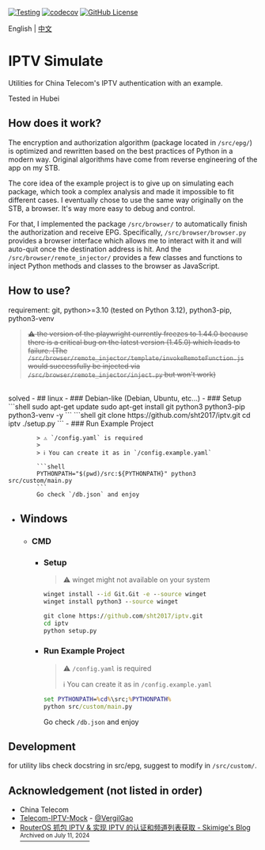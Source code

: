 [![Testing](https://github.com/sht2017/iptv/actions/workflows/CI.yaml/badge.svg)](https://github.com/sht2017/iptv/actions/workflows/CI.yaml)
[![codecov](https://codecov.io/github/sht2017/iptv/graph/badge.svg?token=VCN5CCEC5F)](https://codecov.io/github/sht2017/iptv)
[![GitHub License](https://img.shields.io/github/license/sht2017/iptv)](https://github.com/sht2017/iptv/blob/main/LICENSE)

English | [中文](README_chs.MD)

# IPTV Simulate 

Utilities for China Telecom's IPTV authentication with an example.

Tested in Hubei

## How does it work?
The encryption and authorization algorithm (package located in `/src/epg/`) is optimized and rewritten based on the best practices of Python in a modern way. Original algorithms have come from reverse engineering of the app on my STB. 

The core idea of the example project is to give up on simulating each package, which took a complex analysis and made it impossible to fit different cases. I eventually chose to use the same way originally on the STB, a browser. It's way more easy to debug and control.

For that, I implemented the package `/src/browser/` to automatically finish the authorization and receive EPG. Specifically, `/src/browser/browser.py` provides a browser interface which allows me to interact with it and will auto-quit once the destination address is hit. And the `/src/browser/remote_injector/` provides a few classes and functions to inject Python methods and classes to the browser as JavaScript.

## How to use?
requirement: git, python>=3.10 (tested on Python 3.12), python3-pip, python3-venv
> ~~⚠️ the version of the playwright currently freezes to 1.44.0 because there is a critical bug on the latest version (1.45.0) which leads to failure. (The `/src/browser/remote_injector/template/invokeRemoteFunction.js` would successfully be injected via `/src/browser/remote_injector/inject.py` but won't work)~~ 
<br>
solved
- ## linux
    - ### Debian-like (Debian, Ubuntu, etc...)
        - ### Setup
            ```shell
            sudo apt-get update
            sudo apt-get install git python3 python3-pip python3-venv -y
            ```
            ```shell
            git clone https://github.com/sht2017/iptv.git
            cd iptv
            ./setup.py
            ```
        - ### Run Example Project

            > ⚠️ `/config.yaml` is required
            >
            > ℹ️ You can create it as in `/config.example.yaml`

            ```shell
            PYTHONPATH="$(pwd)/src:${PYTHONPATH}" python3 src/custom/main.py
            ```
            Go check `/db.json` and enjoy
- ## Windows
    - ### CMD
        - ### Setup
            > ⚠️ winget might not available on your system
            ```cmd
            winget install --id Git.Git -e --source winget
            winget install python3 --source winget
            ```
            ```cmd
            git clone https://github.com/sht2017/iptv.git
            cd iptv
            python setup.py
            ```
        - ### Run Example Project

            > ⚠️ `/config.yaml` is required
            >
            > ℹ️ You can create it as in `/config.example.yaml`

            ```cmd
            set PYTHONPATH=%cd%\src;%PYTHONPATH%
            python src/custom/main.py
            ```
            Go check `/db.json` and enjoy


## Development

for utility libs check docstring in src/epg, suggest to modify in `/src/custom/`.

## Acknowledgement (not listed in order)
- China Telecom 
- [Telecom-IPTV-Mock](https://github.com/VergilGao/Telecom-IPTV-Mock) - [@VergilGao](https://github.com/VergilGao)
- [RouterOS 抓包 IPTV & 实现 IPTV 的认证和频道列表获取 - Skimige's Blog](https://xyx.moe/018-RouterOS-IPTV-packet-capture-and-authentication-implementation.html) [<sup>Archived on July 11, 2024</sup>](https://web.archive.org/web/20240711154952/https://xyx.moe/018-RouterOS-IPTV-packet-capture-and-authentication-implementation.html)
 